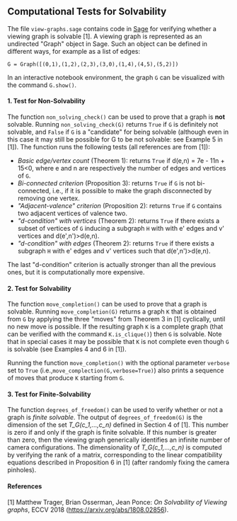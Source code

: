 ## Computational Tests for Solvability

The file `view-graphs.sage` contains code in [Sage](http://www.sagemath.org)  for verifying whether a viewing graph is solvable [1]. A viewing graph is represented as an undirected "Graph" object in Sage. Such an object can be defined in different ways, for example as a list of edges:

```
G = Graph([(0,1),(1,2),(2,3),(3,0),(1,4),(4,5),(5,2)])
```

In an interactive notebook environment, the graph `G` can be visualized with the command `G.show()`. 

#### 1. Test for Non-Solvability

The function `non_solving_check()` can be used to prove that a graph is **not** solvable. Running `non_solving_check(G)` returns `True` if `G` is definitely not solvable, and `False` if `G` is a "candidate" for being solvable (although even in this case it may still be possible for G to be not solvable: see Example 5 in [1]).  The function runs the following tests (all
references are from [1]):

* *Basic edge/vertex count* (Theorem 1): returns `True` if d(e,n) = 7e - 11n + 15<0, where e and n are respectively the number of edges and vertices of `G`.
* *Bi-connected criterion* (Proposition 3): returns `True` if `G` is not bi-connected, i.e., if it is possible to make the graph disconnected by removing one vertex.
* *"Adjacent-valence" criterion* (Proposition 2): returns `True` if `G` contains two adjacent vertices of valence two.
* *"d-condition" with vertices* (Theorem 2): returns `True` if there exists a subset of vertices of `G` inducing a subgraph `H` with with e' edges and v' vertices and d(e',n')>d(e,n).
* *"d-condition" with edges* (Theorem 2): returns `True` if there exists a subgraph `H` with e' edges and v' vertices such that d(e',n')>d(e,n).

The last "d-condition" criterion is actually stronger than all the previous ones, but it is computationally more expensive.


#### 2. Test for Solvability

The function `move_completion()` can be used to prove that a graph is solvable. Running `move_completion(G)` returns a graph `K` that is obtained from `G` by applying the three "moves" from Theorem 3 in [1] cyclically, until no new move is possible. If the resulting graph `K` is a complete graph (that can be verified with the command `K.is_clique()`) then `G` is solvable. Note that in special cases it may be possible that `K` is not complete even though `G` is solvable (see Examples 4 and 6 in [1]). 

Running the function `move_completion()` with the optional parameter `verbose` set to `True` (i.e.,`move_complection(G,verbose=True)`) also prints a sequence of moves that produce `K` starting from `G`. 


#### 3. Test for Finite-Solvability

The function `degrees_of_freedom()` can be used to verify whether or not a graph is *finite solvable*. The output of `degrees_of_freedom(G)` is the dimension of the set *T_G(c_1,...,c_n)* defined in Section 4 of [1]. This number is zero if and only if the graph is finite solvable. If this number is greater than zero, then the viewing graph generically identifies an infinite number of camera configurations. The dimensionality of *T_G(c_1,...,c_n)* is computed by verifying the rank of a matrix, corresponding to the linear compatibility equations described in Proposition 6 in [1] (after randomly fixing the camera pinholes).


#### References

<!-- [1] Developers, T.S.: *SageMath, the Sage Mathematics Software System* (Version 8.0.0). (2017) http://www.sagemath.org. -->

[1] Matthew Trager, Brian Osserman, Jean Ponce: *On Solvability of Viewing graphs*, ECCV 2018 (https://arxiv.org/abs/1808.02856).